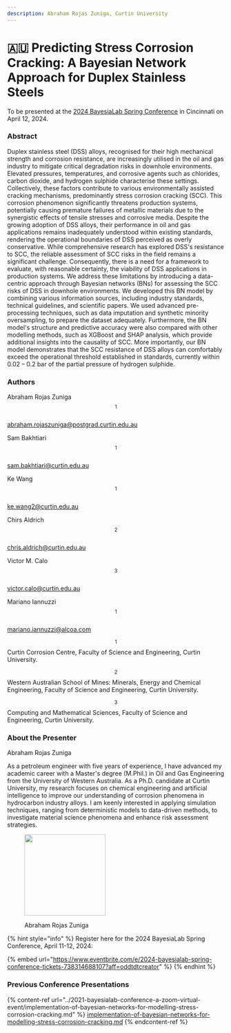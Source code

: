 ```yaml
---
description: Abraham Rojas Zuniga, Curtin University
---
```


# 🇦🇺 Predicting Stress Corrosion Cracking: A Bayesian Network Approach for Duplex Stainless Steels

To be presented at the [2024 BayesiaLab Spring Conference](./) in Cincinnati on April 12, 2024.

### Abstract

Duplex stainless steel (DSS) alloys, recognised for their high mechanical strength and corrosion resistance, are increasingly utilised in the oil and gas industry to mitigate critical degradation risks in downhole environments. Elevated pressures, temperatures, and corrosive agents such as chlorides, carbon dioxide, and hydrogen sulphide characterise these settings. Collectively, these factors contribute to various environmentally assisted cracking mechanisms, predominantly stress corrosion cracking (SCC). This corrosion phenomenon significantly threatens production systems, potentially causing premature failures of metallic materials due to the synergistic effects of tensile stresses and corrosive media. Despite the growing adoption of DSS alloys, their performance in oil and gas applications remains inadequately understood within existing standards, rendering the operational boundaries of DSS perceived as overly conservative. While comprehensive research has explored DSS's resistance to SCC, the reliable assessment of SCC risks in the field remains a significant challenge. Consequently, there is a need for a framework to evaluate, with reasonable certainty, the viability of DSS applications in production systems. We address these limitations by introducing a data-centric approach through Bayesian networks (BNs) for assessing the SCC risks of DSS in downhole environments. We developed this BN model by combining various information sources, including industry standards, technical guidelines, and scientific papers. We used advanced pre-processing techniques, such as data imputation and synthetic minority oversampling, to prepare the dataset adequately. Furthermore, the BN model's structure and predictive accuracy were also compared with other modelling methods, such as XGBoost and SHAP analysis, which provide additional insights into the causality of SCC. More importantly, our BN model demonstrates that the SCC resistance of DSS alloys can comfortably exceed the operational threshold established in standards, currently within 0.02 – 0.2 bar of the partial pressure of hydrogen sulphide.

### Authors

Abraham Rojas Zuniga$$^1$$\
[abraham.rojaszuniga@postgrad.curtin.edu.au](mailto:abraham.rojaszuniga@postgrad.curtin.edu.au)

Sam Bakhtiari$$^1$$\
[sam.bakhtiari@curtin.edu.au](mailto:sam.bakhtiari@curtin.edu.au)

Ke Wang$$^1$$\
[ke.wang2@curtin.edu.au](mailto:ke.wang2@curtin.edu.au)

Chirs Aldrich$$^2$$\
[chris.aldrich@curtin.edu.au](mailto:chris.aldrich@curtin.edu.au)

Victor M. Calo$$^3$$\
[victor.calo@curtin.edu.au](mailto:victor.calo@curtin.edu.au)

Mariano Iannuzzi$$^1$$\
[mariano.iannuzzi@alcoa.com](mailto:mariano.iannuzzi@alcoa.com)

$$^1$$Curtin Corrosion Centre, Faculty of Science and Engineering, Curtin University.

$$^2$$Western Australian School of Mines: Minerals, Energy and Chemical Engineering, Faculty of Science and Engineering, Curtin University.

$$^3$$Computing and Mathematical Sciences, Faculty of Science and Engineering, Curtin University.

### About the Presenter

Abraham Rojas Zuniga

As a petroleum engineer with five years of experience, I have advanced my academic career with a Master's degree (M.Phil.) in Oil and Gas Engineering from the University of Western Australia. As a Ph.D. candidate at Curtin University, my research focuses on chemical engineering and artificial intelligence to improve our understanding of corrosion phenomena in hydrocarbon industry alloys. I am keenly interested in applying simulation techniques, ranging from deterministic models to data-driven methods, to investigate material science phenomena and enhance risk assessment strategies.

<figure><img src="https://res.cloudinary.com/dvr3obmlj/image/upload/v1710363199/Photo_3_blwyaq.webp" alt="" width="188"><figcaption><p>Abraham Rojas Zuniga</p></figcaption></figure>

{% hint style="info" %}
Register here for the 2024 BayesiaLab Spring Conference, April 11-12, 2024:

{% embed url="https://www.eventbrite.com/e/2024-bayesialab-spring-conference-tickets-738314688107?aff=oddtdtcreator" %}
{% endhint %}

### Previous Conference Presentations

{% content-ref url="../2021-bayesialab-conference-a-zoom-virtual-event/implementation-of-bayesian-networks-for-modelling-stress-corrosion-cracking.md" %}
[implementation-of-bayesian-networks-for-modelling-stress-corrosion-cracking.md](../2021-bayesialab-conference-a-zoom-virtual-event/implementation-of-bayesian-networks-for-modelling-stress-corrosion-cracking.md)
{% endcontent-ref %}

